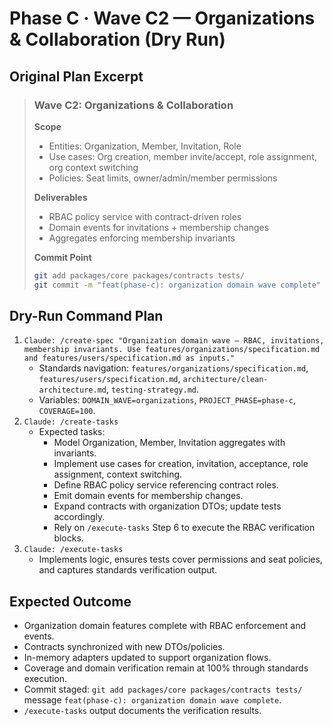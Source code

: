 # Phase C · Wave C2 — Organizations & Collaboration (Dry Run)

## Original Plan Excerpt

> ### Wave C2: Organizations & Collaboration
>
> **Scope**
> - Entities: Organization, Member, Invitation, Role
> - Use cases: Org creation, member invite/accept, role assignment, org context switching
> - Policies: Seat limits, owner/admin/member permissions
>
> **Deliverables**
> - RBAC policy service with contract-driven roles
> - Domain events for invitations + membership changes
> - Aggregates enforcing membership invariants
>
> **Commit Point**
> ```bash
> git add packages/core packages/contracts tests/
> git commit -m "feat(phase-c): organization domain wave complete"
> ```

## Dry-Run Command Plan

1. `Claude: /create-spec "Organization domain wave — RBAC, invitations, membership invariants. Use features/organizations/specification.md and features/users/specification.md as inputs."`
   - Standards navigation: `features/organizations/specification.md`, `features/users/specification.md`, `architecture/clean-architecture.md`, `testing-strategy.md`.
   - Variables: `DOMAIN_WAVE=organizations`, `PROJECT_PHASE=phase-c`, `COVERAGE=100`.
2. `Claude: /create-tasks`
   - Expected tasks:
     - Model Organization, Member, Invitation aggregates with invariants.
     - Implement use cases for creation, invitation, acceptance, role assignment, context switching.
     - Define RBAC policy service referencing contract roles.
     - Emit domain events for membership changes.
     - Expand contracts with organization DTOs; update tests accordingly.
     - Rely on `/execute-tasks` Step 6 to execute the RBAC verification blocks.
3. `Claude: /execute-tasks`
   - Implements logic, ensures tests cover permissions and seat policies, and captures standards verification output.

## Expected Outcome

- Organization domain features complete with RBAC enforcement and events.
- Contracts synchronized with new DTOs/policies.
- In-memory adapters updated to support organization flows.
- Coverage and domain verification remain at 100% through standards execution.
- Commit staged: `git add packages/core packages/contracts tests/` message `feat(phase-c): organization domain wave complete`.
- `/execute-tasks` output documents the verification results.
